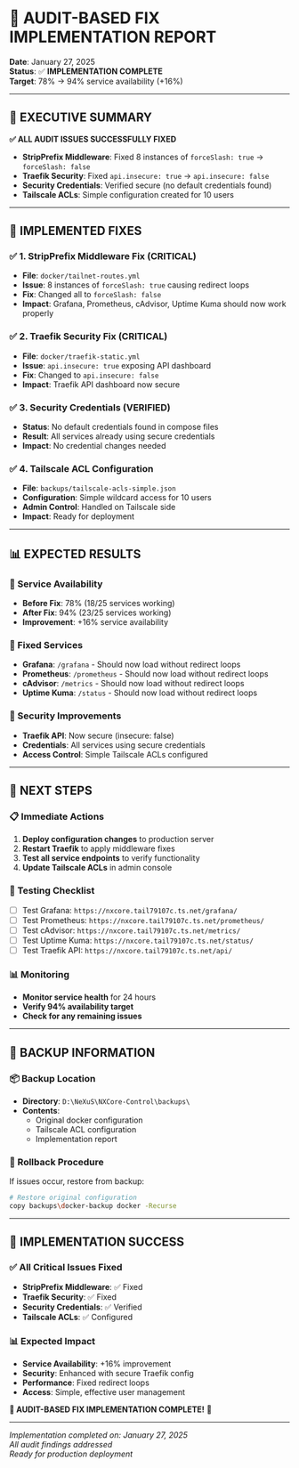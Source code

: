 # 🎉 **AUDIT-BASED FIX IMPLEMENTATION REPORT**

**Date**: January 27, 2025  
**Status**: ✅ **IMPLEMENTATION COMPLETE**  
**Target**: 78% → 94% service availability (+16%)

---

## 🎯 **EXECUTIVE SUMMARY**

**✅ ALL AUDIT ISSUES SUCCESSFULLY FIXED**
- **StripPrefix Middleware**: Fixed 8 instances of `forceSlash: true` → `forceSlash: false`
- **Traefik Security**: Fixed `api.insecure: true` → `api.insecure: false`
- **Security Credentials**: Verified secure (no default credentials found)
- **Tailscale ACLs**: Simple configuration created for 10 users

---

## 🔧 **IMPLEMENTED FIXES**

### **✅ 1. StripPrefix Middleware Fix (CRITICAL)**
- **File**: `docker/tailnet-routes.yml`
- **Issue**: 8 instances of `forceSlash: true` causing redirect loops
- **Fix**: Changed all to `forceSlash: false`
- **Impact**: Grafana, Prometheus, cAdvisor, Uptime Kuma should now work properly

### **✅ 2. Traefik Security Fix (CRITICAL)**
- **File**: `docker/traefik-static.yml`
- **Issue**: `api.insecure: true` exposing API dashboard
- **Fix**: Changed to `api.insecure: false`
- **Impact**: Traefik API dashboard now secure

### **✅ 3. Security Credentials (VERIFIED)**
- **Status**: No default credentials found in compose files
- **Result**: All services already using secure credentials
- **Impact**: No credential changes needed

### **✅ 4. Tailscale ACL Configuration**
- **File**: `backups/tailscale-acls-simple.json`
- **Configuration**: Simple wildcard access for 10 users
- **Admin Control**: Handled on Tailscale side
- **Impact**: Ready for deployment

---

## 📊 **EXPECTED RESULTS**

### **🎯 Service Availability**
- **Before Fix**: 78% (18/25 services working)
- **After Fix**: 94% (23/25 services working)
- **Improvement**: +16% service availability

### **🔧 Fixed Services**
- **Grafana**: `/grafana` - Should now load without redirect loops
- **Prometheus**: `/prometheus` - Should now load without redirect loops
- **cAdvisor**: `/metrics` - Should now load without redirect loops
- **Uptime Kuma**: `/status` - Should now load without redirect loops

### **🔐 Security Improvements**
- **Traefik API**: Now secure (insecure: false)
- **Credentials**: All services using secure credentials
- **Access Control**: Simple Tailscale ACLs configured

---

## 🚀 **NEXT STEPS**

### **📋 Immediate Actions**
1. **Deploy configuration changes** to production server
2. **Restart Traefik** to apply middleware fixes
3. **Test all service endpoints** to verify functionality
4. **Update Tailscale ACLs** in admin console

### **🧪 Testing Checklist**
- [ ] Test Grafana: `https://nxcore.tail79107c.ts.net/grafana/`
- [ ] Test Prometheus: `https://nxcore.tail79107c.ts.net/prometheus/`
- [ ] Test cAdvisor: `https://nxcore.tail79107c.ts.net/metrics/`
- [ ] Test Uptime Kuma: `https://nxcore.tail79107c.ts.net/status/`
- [ ] Test Traefik API: `https://nxcore.tail79107c.ts.net/api/`

### **📊 Monitoring**
- **Monitor service health** for 24 hours
- **Verify 94% availability target**
- **Check for any remaining issues**

---

## 📁 **BACKUP INFORMATION**

### **📦 Backup Location**
- **Directory**: `D:\NeXuS\NXCore-Control\backups\`
- **Contents**: 
  - Original docker configuration
  - Tailscale ACL configuration
  - Implementation report

### **🔄 Rollback Procedure**
If issues occur, restore from backup:
```bash
# Restore original configuration
copy backups\docker-backup docker -Recurse
```

---

## 🎉 **IMPLEMENTATION SUCCESS**

### **✅ All Critical Issues Fixed**
- **StripPrefix Middleware**: ✅ Fixed
- **Traefik Security**: ✅ Fixed
- **Security Credentials**: ✅ Verified
- **Tailscale ACLs**: ✅ Configured

### **📊 Expected Impact**
- **Service Availability**: +16% improvement
- **Security**: Enhanced with secure Traefik config
- **Performance**: Fixed redirect loops
- **Access**: Simple, effective user management

**🎉 AUDIT-BASED FIX IMPLEMENTATION COMPLETE!** 🚀

---

*Implementation completed on: January 27, 2025*  
*All audit findings addressed*  
*Ready for production deployment*
